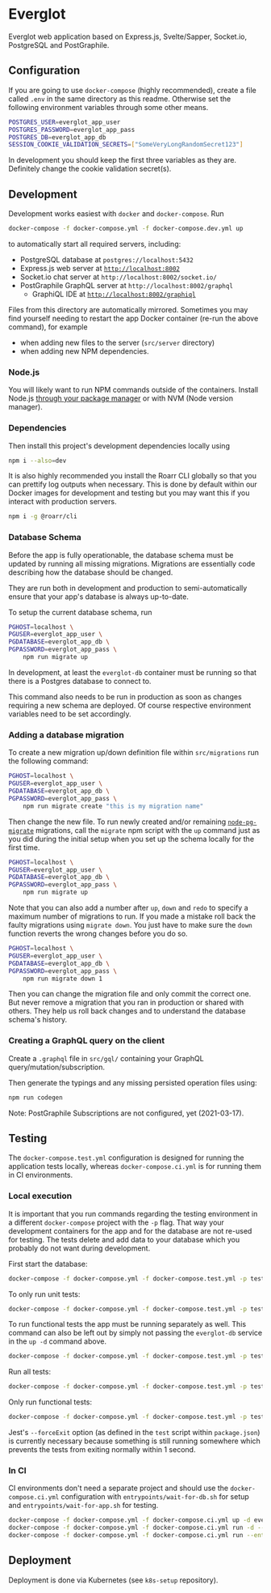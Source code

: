 # Everglot

Everglot web application based on Express.js, Svelte/Sapper, Socket.io, PostgreSQL and PostGraphile.

## Configuration

If you are going to use `docker-compose` (highly recommended), create a file called `.env` in the same directory as this readme. Otherwise set the following environment variables through some other means.

```bash
POSTGRES_USER=everglot_app_user
POSTGRES_PASSWORD=everglot_app_pass
POSTGRES_DB=everglot_app_db
SESSION_COOKIE_VALIDATION_SECRETS=["SomeVeryLongRandomSecret123"]
```

In development you should keep the first three variables as they are. Definitely change the cookie validation secret(s).

## Development

Development works easiest with `docker` and `docker-compose`. Run

```bash
docker-compose -f docker-compose.yml -f docker-compose.dev.yml up
```

to automatically start all required servers, including:

-   PostgreSQL database at `postgres://localhost:5432`
-   Express.js web server at [`http://localhost:8002`](http://localhost:8002)
-   Socket.io chat server at `http://localhost:8002/socket.io/`
-   PostGraphile GraphQL server at `http://localhost:8002/graphql`
    -   GraphiQL IDE at [`http://localhost:8002/graphiql`](http://localhost:8002/graphiql)

Files from this directory are automatically mirrored. Sometimes you may find yourself needing to restart the app Docker container (re-run the above command), for example

-   when adding new files to the server (`src/server` directory)
-   when adding new NPM dependencies.

### Node.js

You will likely want to run NPM commands outside of the containers. Install Node.js [through your package manager](https://nodejs.org/en/download/package-manager/) or with NVM (Node version manager).

### Dependencies

Then install this project's development dependencies locally using

```bash
npm i --also=dev
```

It is also highly recommended you install the Roarr CLI globally so that you can prettify log outputs when necessary. This is done by default within our Docker images for development and testing but you may want this if you interact with production servers.

```bash
npm i -g @roarr/cli
```

### Database Schema

Before the app is fully operationable, the database schema must be updated by running all missing migrations. Migrations are essentially code describing how the database should be changed.

They are run both in development and production to semi-automatically ensure that your app's database is always up-to-date.

To setup the current database schema, run

```bash
PGHOST=localhost \
PGUSER=everglot_app_user \
PGDATABASE=everglot_app_db \
PGPASSWORD=everglot_app_pass \
    npm run migrate up
```

In development, at least the `everglot-db` container must be running so that there is a Postgres database to connect to.

This command also needs to be run in production as soon as changes requiring a new schema are deployed. Of course respective environment variables need to be set accordingly.

### Adding a database migration

To create a new migration up/down definition file within `src/migrations` run the following command:

```bash
PGHOST=localhost \
PGUSER=everglot_app_user \
PGDATABASE=everglot_app_db \
PGPASSWORD=everglot_app_pass \
    npm run migrate create "this is my migration name"
```

Then change the new file. To run newly created and/or remaining [`node-pg-migrate`](https://salsita.github.io/node-pg-migrate/) migrations, call the `migrate` npm script with the `up` command just as you did during the initial setup when you set up the schema locally for the first time.

```bash
PGHOST=localhost \
PGUSER=everglot_app_user \
PGDATABASE=everglot_app_db \
PGPASSWORD=everglot_app_pass \
    npm run migrate up
```

Note that you can also add a number after `up`, `down` and `redo` to specify a maximum number of migrations to run. If you made a mistake roll back the faulty migrations using `migrate down`. You just have to make sure the `down` function reverts the wrong changes before you do so.

```bash
PGHOST=localhost \
PGUSER=everglot_app_user \
PGDATABASE=everglot_app_db \
PGPASSWORD=everglot_app_pass \
    npm run migrate down 1
```

Then you can change the migration file and only commit the correct one. But never remove a migration that you ran in production or shared with others. They help us roll back changes and to understand the database schema's history.

### Creating a GraphQL query on the client

Create a `.graphql` file in `src/gql/` containing your GraphQL query/mutation/subscription.

Then generate the typings and any missing persisted operation files using:

```bash
npm run codegen
```

Note: PostGraphile Subscriptions are not configured, yet (2021-03-17).

## Testing

The `docker-compose.test.yml` configuration is designed for running the application tests locally, whereas `docker-compose.ci.yml` is for running them in CI environments.

### Local execution

It is important that you run commands regarding the testing environment in a different `docker-compose` project with the `-p` flag. That way your development containers for the app and for the database are not re-used for testing. The tests delete and add data to your database which you probably do not want during development.

First start the database:

```bash
docker-compose -f docker-compose.yml -f docker-compose.test.yml -p test up -d everglot-db
```

To only run unit tests:

```bash
docker-compose -f docker-compose.yml -f docker-compose.test.yml -p test exec everglot-app npm run test src/__tests__/unit
```

To run functional tests the app must be running separately as well. This command can also be left out by simply not passing the `everglot-db` service in the `up -d` command above.

```bash
docker-compose -f docker-compose.yml -f docker-compose.test.yml -p test up -d everglot-app
```

Run all tests:

```bash
docker-compose -f docker-compose.yml -f docker-compose.test.yml -p test exec everglot-app npm run test
```

Only run functional tests:

```bash
docker-compose -f docker-compose.yml -f docker-compose.test.yml -p test exec everglot-app npm run test src/__tests__/functional
```

Jest's `--forceExit` option (as defined in the `test` script within `package.json`) is currently necessary because something is still running somewhere which prevents the tests from exiting normally within 1 second.

### In CI

CI environments don't need a separate project and should use the `docker-compose.ci.yml` configuration with `entrypoints/wait-for-db.sh` for setup and `entrypoints/wait-for-app.sh` for testing.

```bash
docker-compose -f docker-compose.yml -f docker-compose.ci.yml up -d everglot-db
docker-compose -f docker-compose.yml -f docker-compose.ci.yml run -d --entrypoint entrypoints/wait-for-db.sh everglot-app
docker-compose -f docker-compose.yml -f docker-compose.ci.yml run --entrypoint entrypoints/wait-for-app.sh everglot-app npm run test:pretty
```

## Deployment

Deployment is done via Kubernetes (see `k8s-setup` repository).
